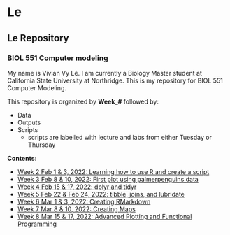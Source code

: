 # Le

## Le Repository

### BIOL 551 Computer modeling

My name is Vivian Vy Lê. I am currently a Biology Master student at California State University at Northridge. This is my repository for BIOL 551 Computer Modeling.

This repository is organized by **Week\_#** followed by:

-   Data
-   Outputs
-   Scripts
    -   scripts are labelled with lecture and labs from either Tuesday or Thursday

**Contents:**

-   [Week 2 Feb 1 & 3, 2022: Learning how to use R and create a script](https://github.com/Biol551-CSUN/Le/tree/main/Week_2)
-   [Week 3 Feb 8 & 10, 2022: First plot using palmerpenguins data](https://github.com/Biol551-CSUN/Le/tree/main/Week_3)
-   [Week 4 Feb 15 & 17, 2022: dplyr and tidyr](https://github.com/Biol551-CSUN/Le/tree/main/Week_4)
-   [Week 5 Feb 22 & Feb 24, 2022: tibble, joins, and lubridate](https://github.com/Biol551-CSUN/Le/tree/main/Week_5)
-   [Week 6 Mar 1 & 3, 2022: Creating RMarkdown](https://github.com/Biol551-CSUN/Le/tree/main/Week_6)
-   [Week 7 Mar 8 & 10, 2022: Creating Maps](https://github.com/Biol551-CSUN/Le/tree/main/Week_7)
-   [Week 8 Mar 15 & 17, 2022: Advanced Plotting and Functional Programming](https://github.com/Biol551-CSUN/Le/tree/main/Week_8)

